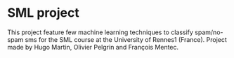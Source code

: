 # SML project

This project feature few machine learning techniques to classify spam/no-spam sms for the SML course at the University of Rennes1 (France).
Project made by Hugo Martin, Olivier Pelgrin and François Mentec.
